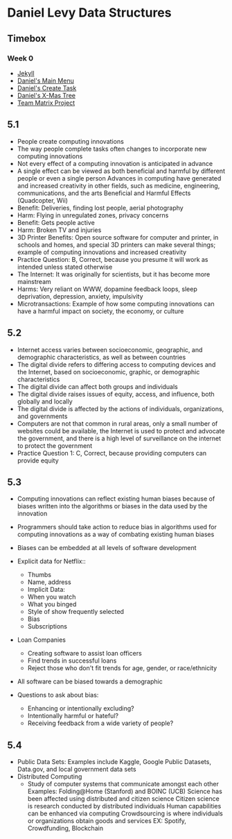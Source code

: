 # Daniel Levy Data Structures
## Timebox
### Week 0
- [Jekyll](https://danaylevy2004.github.io/danlevyrepo/)
- [Daniel's Main Menu](https://replit.com/@DanielLevy3/mainmenu#main.py)
- [Daniel's Create Task](https://github.com/danaylevy2004/danlevyrepo/wiki/Daniel's-Individual-Create-Task)
- [Daniel's X-Mas Tree](https://replit.com/@DanielLevy3/christmastreeprogram#main.py)
- [Team Matrix Project](https://replit.com/@DanielLevy3/matrixproject#main.py)

## 5.1
- People create computing innovations
- The way people complete tasks often changes to incorporate new computing innovations
- Not every effect of a computing innovation is anticipated in advance
- A single effect can be viewed as both beneficial and harmful by different people or even a single person
Advances in computing have generated and increased creativity in other fields, such as medicine, engineering, communications, and the arts
Beneficial and Harmful Effects
(Quadcopter, Wii)
- Benefit: Deliveries, finding lost people, aerial photography
- Harm: Flying in unregulated zones, privacy concerns
- Benefit: Gets people active
- Harm: Broken TV and injuries
- 3D Printer Benefits: Open source software for computer and printer, in schools and homes, and special 3D printers can make several things; example of computing innovations and increased creativity
- Practice Question: B, Correct, because you presume it will work as intended unless stated otherwise
- The Internet: It was originally for scientists, but it has become more mainstream
- Harms: Very reliant on WWW, dopamine feedback loops, sleep deprivation, depression, anxiety, impulsivity
- Microtransactions: Example of how some computing innovations can have a harmful impact on society, the economy, or culture

## 5.2
- Internet access varies between socioeconomic, geographic, and demographic characteristics, as well as between countries
- The digital divide refers to differing access to computing devices and the Internet, based on socioeconomic, graphic, or demographic characteristics
- The digital divide can affect both groups and individuals
- The digital divide raises issues of equity, access, and influence, both globally and locally
- The digital divide is affected by the actions of individuals, organizations, and governments
- Computers are not that common in rural areas, only a small number of websites could be available, the  Internet is used to protect and advocate the government, and there is a high level of surveillance on the internet to protect the government
- Practice Question 1: C, Correct, because providing computers can provide equity

## 5.3
- Computing innovations can reflect existing human biases because of biases written into the algorithms or biases in the data used by the innovation
- Programmers should take action to reduce bias in algorithms used for computing innovations as a way of combating existing human biases
- Biases can be embedded at all levels of software development


- Explicit data for Netflix::
  - Thumbs
  - Name, address
  - Implicit Data:
  - When you watch
  - What you binged
  - Style of show frequently selected
  - Bias
  - Subscriptions

- Loan Companies
  - Creating software to assist loan officers
  - Find trends in successful loans
  - Reject those who don't fit trends for age, gender, or race/ethnicity 

- All software can be biased towards a demographic

- Questions to ask about bias:
  - Enhancing or intentionally excluding?
  - Intentionally harmful or hateful?
  - Receiving feedback from a wide variety of people?

## 5.4
- Public Data Sets: Examples include Kaggle, Google Public Datasets, Data.gov, and local government data sets
- Distributed Computing
  - Study of computer systems that communicate amongst each other
Examples: Folding@Home (Stanford) and BOINC (UCB)
Science has been affected using distributed and citizen science
Citizen science is research conducted by distributed individuals
Human capabilities can be enhanced via computing
Crowdsourcing  is where individuals or organizations obtain goods and services
EX: Spotify, Crowdfunding, Blockchain
